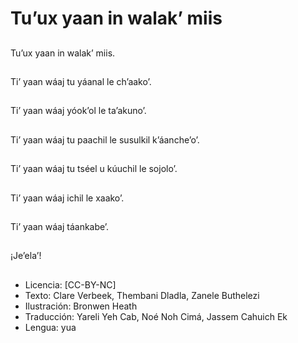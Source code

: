 # Tu’ux yaan in walak’ miis

##
Tu’ux yaan in walak’ miis.

##
Ti’ yaan wáaj tu yáanal le ch’aako’.

##
Ti’ yaan wáaj yóok’ol le ta’akuno’.

##
Ti’ yaan wáaj tu paachil le susulkil k’áanche’o’.

##
Ti’ yaan wáaj tu tséel u kúuchil le sojolo’.

##
Ti’ yaan wáaj ichil le xaako’.

##
Ti’ yaan wáaj táankabe’.

##
¡Je’ela’!

##
* Licencia: [CC-BY-NC]
* Texto: Clare Verbeek, Thembani Dladla, Zanele Buthelezi
* Ilustración: Bronwen Heath
* Traducción: Yareli Yeh Cab, Noé Noh Cimá, Jassem Cahuich Ek
* Lengua: yua
